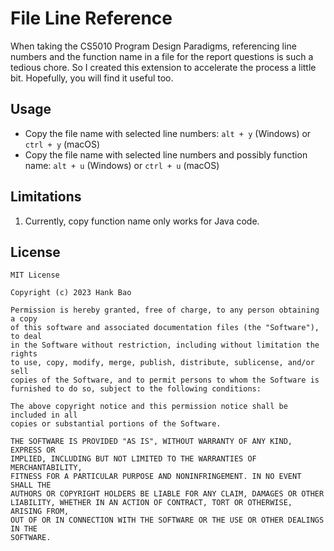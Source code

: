 # File Line Reference

When taking the CS5010 Program Design Paradigms, referencing line numbers and the function name in a file for the report questions is such a tedious chore. So I created this extension to accelerate the process a little bit. Hopefully, you will find it useful too.

## Usage

- Copy the file name with selected line numbers: `alt + y` (Windows) or `ctrl + y` (macOS)
- Copy the file name with selected line numbers and possibly function name: `alt + u` (Windows) or `ctrl + u` (macOS)

## Limitations

1. Currently, copy function name only works for Java code.

## License

```text
MIT License

Copyright (c) 2023 Hank Bao

Permission is hereby granted, free of charge, to any person obtaining a copy
of this software and associated documentation files (the "Software"), to deal
in the Software without restriction, including without limitation the rights
to use, copy, modify, merge, publish, distribute, sublicense, and/or sell
copies of the Software, and to permit persons to whom the Software is
furnished to do so, subject to the following conditions:

The above copyright notice and this permission notice shall be included in all
copies or substantial portions of the Software.

THE SOFTWARE IS PROVIDED "AS IS", WITHOUT WARRANTY OF ANY KIND, EXPRESS OR
IMPLIED, INCLUDING BUT NOT LIMITED TO THE WARRANTIES OF MERCHANTABILITY,
FITNESS FOR A PARTICULAR PURPOSE AND NONINFRINGEMENT. IN NO EVENT SHALL THE
AUTHORS OR COPYRIGHT HOLDERS BE LIABLE FOR ANY CLAIM, DAMAGES OR OTHER
LIABILITY, WHETHER IN AN ACTION OF CONTRACT, TORT OR OTHERWISE, ARISING FROM,
OUT OF OR IN CONNECTION WITH THE SOFTWARE OR THE USE OR OTHER DEALINGS IN THE
SOFTWARE.
```
